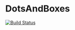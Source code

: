 # DotsAndBoxes
[![Build Status](https://travis-ci.org/gabolucuy/DotsAndBoxes.svg?branch=master)](https://travis-ci.org/gabolucuy/DotsAndBoxes)
